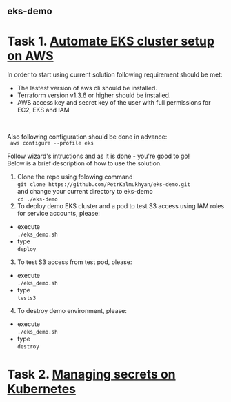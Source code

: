 ## eks-demo
# Task 1. [Automate EKS cluster setup on AWS](https://trello.com/c/VAoIRUBM/2-automate-eks-cluster-setup-on-aws) 

In order to start using current solution following requirement should be met:
- The lastest version of aws cli should be installed.
- Terraform version v1.3.6 or higher should be installed.
- AWS access key and secret key of the user with full permissions for EC2, EKS and IAM 
<br>

Also following configuration should be done in advance: <br> ` aws configure --profile eks`

Follow wizard's intructions and as it is done - you're good to go! <br>
Below is a brief description of how to use the solution. 

1) Clone the repo using folowing command <br> `git clone https://github.com/PetrKalmukhyan/eks-demo.git` <br> and change your current directory to eks-demo <br> `cd ./eks-demo` 
2) To deploy demo EKS cluster and a pod to test S3 access using IAM roles for service accounts, please:
- execute <br> `./eks_demo.sh`
- type <br> `deploy`

3) To test S3 access from test pod, please:
- execute <br> `./eks_demo.sh`
- type <br> `tests3`

4) To destroy demo environment, please:
- execute <br> `./eks_demo.sh`
- type  <br> `destroy`


# Task 2. [Managing secrets on Kubernetes](https://trello.com/c/EpQ4mfMj/5-managing-secrets-on-kubernetes) 